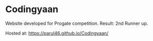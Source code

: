 # Codingyaan

Website developed for Progate competition.
Result: 2nd Runner up.

Hosted at: https://parul46.github.io/Codingyaan/
